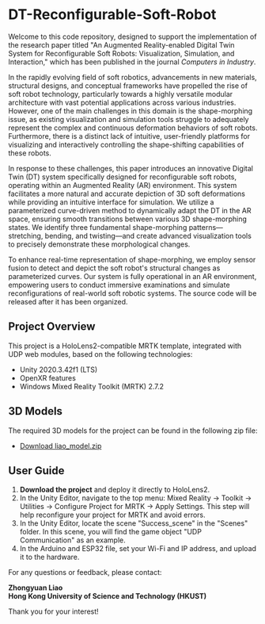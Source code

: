 # DT-Reconfigurable-Soft-Robot

Welcome to this code repository, designed to support the implementation of the research paper titled "An Augmented Reality-enabled Digital Twin System for Reconfigurable Soft Robots: Visualization, Simulation, and Interaction," which has been published in the journal *Computers in Industry*.

In the rapidly evolving field of soft robotics, advancements in new materials, structural designs, and conceptual frameworks have propelled the rise of soft robot technology, particularly towards a highly versatile modular architecture with vast potential applications across various industries. However, one of the main challenges in this domain is the shape-morphing issue, as existing visualization and simulation tools struggle to adequately represent the complex and continuous deformation behaviors of soft robots. Furthermore, there is a distinct lack of intuitive, user-friendly platforms for visualizing and interactively controlling the shape-shifting capabilities of these robots.

In response to these challenges, this paper introduces an innovative Digital Twin (DT) system specifically designed for reconfigurable soft robots, operating within an Augmented Reality (AR) environment. This system facilitates a more natural and accurate depiction of 3D soft deformations while providing an intuitive interface for simulation. We utilize a parameterized curve-driven method to dynamically adapt the DT in the AR space, ensuring smooth transitions between various 3D shape-morphing states. We identify three fundamental shape-morphing patterns—stretching, bending, and twisting—and create advanced visualization tools to precisely demonstrate these morphological changes. 

To enhance real-time representation of shape-morphing, we employ sensor fusion to detect and depict the soft robot's structural changes as parameterized curves. Our system is fully operational in an AR environment, empowering users to conduct immersive examinations and simulate reconfigurations of real-world soft robotic systems. The source code will be released after it has been organized.

## Project Overview

This project is a HoloLens2-compatible MRTK template, integrated with UDP web modules, based on the following technologies:

- Unity 2020.3.42f1 (LTS)
- OpenXR features
- Windows Mixed Reality Toolkit (MRTK) 2.7.2

## 3D Models

The required 3D models for the project can be found in the following zip file:

- [Download liao_model.zip](<https://github.com/yuanzero/DT-Reconfigurable-Soft-Robot/blob/master/liao_model.rar>)

## User Guide

1. **Download the project** and deploy it directly to HoloLens2.
2. In the Unity Editor, navigate to the top menu: Mixed Reality -> Toolkit -> Utilities -> Configure Project for MRTK -> Apply Settings. This step will help reconfigure your project for MRTK and avoid errors.
3. In the Unity Editor, locate the scene "Success_scene" in the "Scenes" folder. In this scene, you will find the game object "UDP Communication" as an example.
4. In the Arduino and ESP32 file, set your Wi-Fi and IP address, and upload it to the hardware.

For any questions or feedback, please contact:

**Zhongyuan Liao**  
**Hong Kong University of Science and Technology (HKUST)**  

Thank you for your interest!
